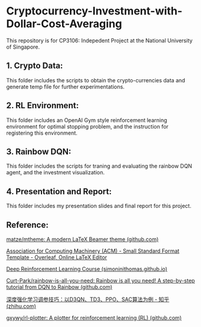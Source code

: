 # Cryptocurrency-Investment-with-Dollar-Cost-Averaging
This repository is for CP3106: Indepedent Project at the National University of Singapore.

## 1. Crypto Data:
This folder includes the scripts to obtain the crypto-currencies data and generate temp file for further experimentations.

## 2. RL Environment:
This folder includes an OpenAI Gym style reinforcement learning environment for optimal stopping problem, and the instruction for registering this environment. 

## 3. Rainbow DQN:
This folder includes the scripts for traning and evaluating the rainbow DQN agent, and the investment visualization.

## 4. Presentation and Report:
This folder includes my presentation slides and final report for this project.

## Reference:
[matze/mtheme: A modern LaTeX Beamer theme (github.com)](https://github.com/matze/mtheme)

[Association for Computing Machinery (ACM) - Small Standard Format Template - Overleaf, Online LaTeX Editor](https://www.overleaf.com/latex/templates/association-for-computing-machinery-acm-small-standard-format-template/sksvmbxyfhnw)

[Deep Reinforcement Learning Course (simoninithomas.github.io)](https://simoninithomas.github.io/Deep_reinforcement_learning_Course/)

[Curt-Park/rainbow-is-all-you-need: Rainbow is all you need! A step-by-step tutorial from DQN to Rainbow (github.com)](https://github.com/Curt-Park/rainbow-is-all-you-need)

[深度强化学习调参技巧：以D3QN、TD3、PPO、SAC算法为例 - 知乎 (zhihu.com)](https://zhuanlan.zhihu.com/p/345353294)

[gxywy/rl-plotter: A plotter for reinforcement learning (RL) (github.com)](https://github.com/gxywy/rl-plotter)
